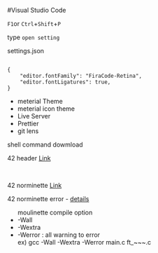 #Visual Studio Code

<p><code>F1</code>or 
<code>Ctrl</code>+<code>Shift</code>+<code>P</code></p>
 <p>type <code>open setting</code></p>

<p>settings.json</p>
<p>
<code>
{
    "editor.fontFamily": "FiraCode-Retina",
    "editor.fontLigatures": true,
}
</code>
</p>

<ul>
<li>meterial Theme</li>
<li>meterial icon theme</li>
<li>Live Server</li>
<li>Prettier</li>
<li>git lens</li>
</ul>



<p> shell command dowmload</p>

<p> 42 header <a href="https://marketplace.visualstudio.com/items?itemName=kube.42header">Link</a></p>
<br>
<p> 42 norminette <a href="https://marketplace.visualstudio.com/items?itemName=evilcat.norminette-42">Link</a></p>
<p>42 norminette error - <a href="https://42-21-school.blogspot.com/2019/07/main.html">details</a></p>

<ul>moulinette compile option
<li> -Wall</li>
<li> -Wextra</li>
<li> -Werror : all warning to error</li>
ex) gcc -Wall -Wextra -Werror main.c ft_~~~.c
</ul>
